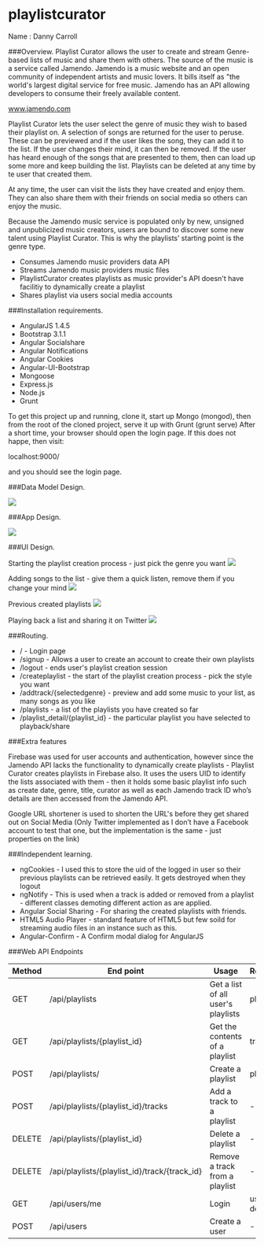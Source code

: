 # playlistcurator

Name : Danny Carroll

###Overview.
Playlist Curator allows the user to create and stream Genre-based lists of music and share them with others. The source of the music is a service called Jamendo. Jamendo is a music website and an open community of independent artists and music lovers. It bills itself as "the world's largest digital service for free music. Jamendo has an API allowing developers to consume their freely available content.

www.jamendo.com

Playlist Curator lets the user select the genre of music they wish to based their playlist on. A selection of songs are returned for the user to peruse. These can be previewed and if the user likes the song, they can add it to the list. If the user changes their mind, it can then be removed. If the user has heard enough of the songs that are presented to them, then can load up some more and keep building the list. Playlists can be deleted at any time by te user that created them.

At any time, the user can visit the lists they have created and enjoy them. They can also share them with their friends on social media so others can enjoy the music.

Because the Jamendo music service is populated only by new, unsigned and unpublicized music creators, users are bound to discover some new talent using Playlist Curator. This is why the playlists’ starting point is the genre type.


 + Consumes Jamendo music providers data API
 + Streams Jamendo music providers music files
 + PlaylistCurator creates playlists as music provider's API doesn't have facilitiy to dynamically create a playlist
 + Shares playlist via users social media accounts


###Installation requirements.

+ AngularJS 1.4.5
+ Bootstrap 3.1.1
+ Angular Socialshare
+ Angular Notifications
+ Angular Cookies
+ Angular-UI-Bootstrap
+ Mongoose
+ Express.js
+ Node.js
+ Grunt

To get this project up and running, clone it, start up Mongo (mongod), then from the root of the cloned project, serve it up with Grunt (grunt serve)
After a short time, your browser should open the login page. If this does not happe, then visit:

localhost:9000/

and you should see the login page. 

###Data Model Design.

![][image1]

###App Design.

![][image2]

###UI Design.

Starting the playlist creation process - just pick the genre you want
![][image3]

Adding songs to the list - give them a quick listen, remove them if you change your mind
![][image4]

Previous created playlists
![][image5]

Playing back a list and sharing it on Twitter
![][image6]

###Routing.

+ / - Login page
+ /signup - Allows a user to create an account to create their own playlists
+ /logout - ends user's playlist creation session
+ /createplaylist - the start of the playlist creation process - pick the style you want
+ /addtrack/{selectedgenre} - preview and add some music to your list, as many songs as you like
+ /playlists - a list of the playlists you have created so far
+ /playlist_detail/{playlist_id} - the particular playlist you have selected to playback/share

###Extra features

Firebase was used for user accounts and authentication, however since the Jamendo API lacks the functionality to dynamically create playlists - Playlist Curator creates playlists in Firebase also. It uses the users UID to identify the lists associated with them - then it holds some basic playlist info such as create date, genre, title, curator as well as each Jamendo track ID who’s details are then accessed from the Jamendo API.

Google URL shortener is used to shorten the URL's before they get shared out on Social Media (Only Twitter implemented as I don’t have a Facebook account to test that one, but the implementation is the same - just properties on the link)


###Independent learning.

+ ngCookies - I used this to store the uid of the logged in user so their previous playlists can be retrieved easily. It gets destroyed when they logout
+ ngNotify - This is used when a track is added or removed from a playlist - different classes demoting different action as are applied.
+ Angular Social Sharing - For sharing the created playlists with friends.
+ HTML5 Audio Player - standard feature of HTML5 but few soild for streaming audio files in an instance such as this.
+ Angular-Confirm - A Confirm modal dialog for AngularJS

###Web API Endpoints

| Method        | End point                                      | Usage                               | Returns       |
| ------------- | ---------------------------------------------- | ----------------------------------  | ------------- |
| GET           | /api/playlists                                 | Get a list of all user's playlists  | playlists     |
| GET           | /api/playlists/{playlist_id}                   | Get the contents of a playlist      | tracks        |
| POST          | /api/playlists/                                | Create a playlist                   | playlist      |
| POST          | /api/playlists/{playlist_id}/tracks            | Add a track to a playlist           | -             |
| DELETE        | /api/playlists/{playlist_id}                   | Delete a playlist                   | -             |
| DELETE        | /api/playlists/{playlist_id}/track/{track_id}  | Remove a track from a playlist      | -             |
| GET           | /api/users/me                                  | Login                               | user details  |
| POST          | /api/users                                     | Create a user                       | -             |


[image1]: /images/promotion/ss1.png
[image2]: /images/promotion/ss2.png
[image3]: /images/promotion/ss3.png
[image4]: /images/promotion/ss4.png
[image5]: /images/promotion/ss5.png
[image6]: /images/promotion/ss6.png
